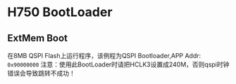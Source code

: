 # H750 BootLoader
## ExtMem Boot

在8MB QSPI Flash上运行程序，该例程为QSPI Bootloader,APP Addr: `0x90000000`
注意：使用此BootLoader时请把HCLK3设置成240M，否则qspi时钟错误会导致跳转不成功！
